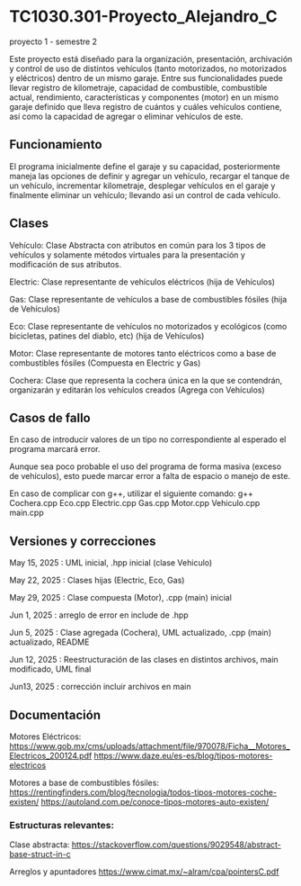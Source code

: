 # TC1030.301-Proyecto_Alejandro_C

proyecto 1 - semestre 2

Este proyecto está diseñado para la organización, presentación, archivación y control de uso de distintos vehículos (tanto motorizados, no motorizados y eléctricos) dentro de un mismo garaje. Entre sus funcionalidades puede llevar registro de kilometraje, capacidad de combustible, combustible actual, rendimiento, características y componentes (motor) en un mismo garaje definido que lleva registro de cuántos y cuáles vehículos contiene, así como la capacidad de agregar o eliminar vehículos de este.

## Funcionamiento
El programa inicialmente define el garaje y su capacidad, posteriormente maneja las opciones de definir y agregar un vehículo, recargar el tanque de un vehículo, incrementar kilometraje, desplegar vehículos en el garaje y finalmente eliminar un vehículo; llevando asi un control de cada vehículo.

## Clases
Vehículo: Clase Abstracta con atributos en común para los 3 tipos de vehículos y solamente métodos virtuales para la presentación y modificación de sus atributos.

Electric: Clase representante de vehículos eléctricos (hija de Vehículos)

Gas: Clase representante de vehículos a base de combustibles fósiles (hija de Vehículos)

Eco: Clase representante de vehículos no motorizados y ecológicos (como bicicletas, patines del diablo, etc) (hija de Vehículos)

Motor: Clase representante de motores tanto eléctricos como a base de combustibles fósiles (Compuesta en Electric y Gas)

Cochera: Clase que representa la cochera única en la que se contendrán, organizarán y editarán los vehículos creados (Agrega con Vehículos)

## Casos de fallo
En caso de introducir valores de un tipo no correspondiente al esperado el programa marcará error.

Aunque sea poco probable el uso del programa de forma masiva (exceso de vehículos), esto puede marcar error a falta de espacio o manejo de este.

En caso de complicar con g++, utilizar el siguiente comando: g++ Cochera.cpp Eco.cpp Electric.cpp Gas.cpp Motor.cpp Vehiculo.cpp main.cpp

## Versiones y correcciones
May 15, 2025 : UML inicial, .hpp inicial (clase Vehiculo)

May 22, 2025 : Clases hijas (Electric, Eco, Gas)

May 29, 2025 : Clase compuesta (Motor), .cpp (main) inicial

Jun 1, 2025 : arreglo de error en include de .hpp

Jun 5, 2025 : Clase agregada (Cochera), UML actualizado, .cpp (main) actualizado, README

Jun 12, 2025 : Reestructuración de las clases en distintos archivos, main modificado, UML final

Jun13, 2025 : corrección incluir archivos en main

## Documentación

Motores Eléctricos:
https://www.gob.mx/cms/uploads/attachment/file/970078/Ficha__Motores_Electricos_200124.pdf
https://www.daze.eu/es-es/blog/tipos-motores-electricos

Motores a base de combustibles fósiles:
https://rentingfinders.com/blog/tecnologia/todos-tipos-motores-coche-existen/
https://autoland.com.pe/conoce-tipos-motores-auto-existen/

### Estructuras relevantes:

Clase abstracta:
https://stackoverflow.com/questions/9029548/abstract-base-struct-in-c

Arreglos y apuntadores
https://www.cimat.mx/~alram/cpa/pointersC.pdf
